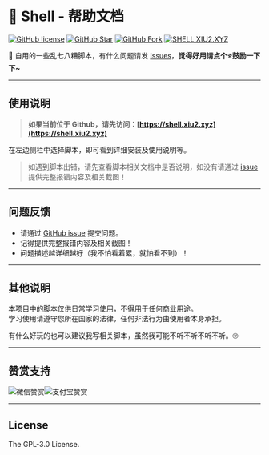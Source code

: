# 📖 Shell - 帮助文档

[![GitHub license](https://img.shields.io/github/license/XIU2/Shell.svg?style=flat-square&color=3ba675&logo=github)](https://github.com/XIU2/Shell/)
[![GitHub Star](https://img.shields.io/github/stars/XIU2/Shell.svg?style=flat-square&label=Star&color=3ba675&logo=github)](https://github.com/XIU2/Shell/)
[![GitHub Fork](https://img.shields.io/github/forks/XIU2/Shell.svg?style=flat-square&label=Fork&color=3ba675&logo=github)](https://github.com/XIU2/Shell/)
[![SHELL.XIU2.XYZ](https://img.shields.io/static/v1?label=%20&message=SHELL.XIU2.XYZ&style=flat-square&labelColor=42B983&color=3ba675&logo=data:image/png;base64,iVBORw0KGgoAAAANSUhEUgAAABAAAAAQCAYAAAAf8/9hAAAAUElEQVR42mN02tn8n4ECwEg1A/a61eBUtOHxGTh78vUdNDYAm+JcTY+hZAA2vwfImmDIOe9qobIBMIDNuchiMMOGiAHY/E5SGJBlAKmAYgMA9YZy4TweQEoAAAAASUVORK5CYII=)](https://shell.xiu2.xyz)

🔧 自用的一些乱七八糟脚本，有什么问题请发 [Issues](https://github.com/XIU2/Shell/issues/new/choose)，**觉得好用请点个⭐鼓励一下下~**  

****

## 使用说明

> **如果当前位于 Github，请先访问：[https://shell.xiu2.xyz](https://shell.xiu2.xyz)**  

在左边侧栏中选择脚本，即可看到详细安装及使用说明等。

> 如遇到脚本出错，请先查看脚本相关文档中是否说明，如没有请通过 [issue](https://github.com/XIU2/Shell/issues/new/choose) 提供完整报错内容及相关截图！  

****

## 问题反馈

- 请通过 [GitHub issue](https://github.com/XIU2/Shell/issues) 提交问题。  
- 记得提供完整报错内容及相关截图！
- 问题描述越详细越好（我不怕看着累，就怕看不到）！  

****

## 其他说明

本项目中的脚本仅供日常学习使用，不得用于任何商业用途。  
学习使用请遵守您所在国家的法律，任何非法行为由使用者本身承担。  

有什么好玩的也可以建议我写相关脚本，虽然我可能不听不听不听不听。🙄  

****

## 赞赏支持

![微信赞赏](https://cdn.staticaly.com/gh/XIU2/XIU2/master/img/zs-01.png)![支付宝赞赏](https://cdn.staticaly.com/gh/XIU2/XIU2/master/img/zs-02.png)

****

## License

The GPL-3.0 License.